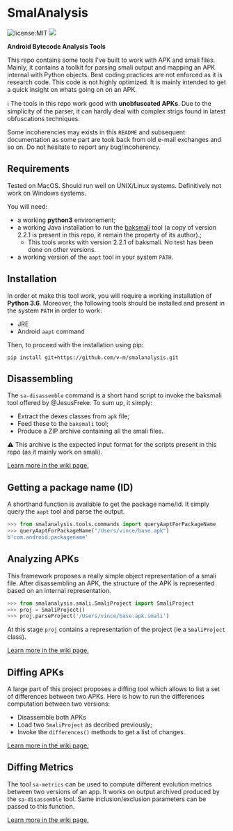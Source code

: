 # SmalAnalysis

![license:MIT](https://img.shields.io/github/license/v-m/smalanalysis.svg)
![](https://img.shields.io/github/languages/top/v-m/smalanalysis.svg)

**Android Bytecode Analysis Tools**

This repo contains some tools I've built to work with APK and smali files. Mainly, it contains a toolkit for parsing smali output and mapping an APK internal with Python objects.
Best coding practices are not enforced as it is research code.
This code is not highly optimized. It is mainly intended to get a quick insight on whats going on on an APK. 

ℹ️ The tools in this repo work good with **unobfuscated APKs**.
Due to the simplicity of the parser, it can hardly deal with
complex strigs found in latest obfuscations techniques.


Some incoherencies may exists in this `README` and subsequent documentation as some part are took back from old e-mail exchanges and so on. Do not hesitate to report any bug/incoherency.

## Requirements

Tested on MacOS. Should run well on UNIX/Linux systems. Definitively not work on Windows systems.

You will need:

- a working **python3** environement;
- a working Java installation to run the [baksmali](https://github.com/JesusFreke/smali) tool (a copy of version 2.2.1 is present in this repo, it remain the property of its author).;
  - This tools works with version 2.2.1 of baksmali. No test has been done on other versions.
- a working version of the `aapt` tool in your system `PATH`.

## Installation

In order ot make this tool work, you will require a working installation of **Python 3.6**.
Moreover, the following tools should be installed and present in the system `PATH` in order to work:

- JRE
- Android `aapt` command

Then, to proceed with the installation using pip:

```
pip install git+https://github.com/v-m/smalanalysis.git
```

## Disassembling

The `sa-disassemble` command is a short hand script to invoke the
baksmali tool offered by @JesusFreke. To sum up, it simply:

- Extract the dexes classes from `apk` file;
- Feed these to the `baksmali` tool;
- Produce a ZIP archive containing all the smali files.

⚠️ This archive is the expected input format for the scripts present in this repo (as it mainly work on smali).

[Learn more in the wiki page.](../../wiki/Disassembling)

## Getting a package name (ID)

A shorthand function is available to get the package name/id.
It simply query the `aapt` tool and parse the output.

```python
>>> from smalanalysis.tools.commands import queryAaptForPackageName
>>> queryAaptForPackageName("/Users/vince/base.apk")
b'com.android.packagename'
```

## Analyzing APKs

This framework proposes a really simple object representation of a smali file.
After disassembling an APK, the structure of the APK is represented based on an internal representation.

```python
>>> from smalanalysis.smali.SmaliProject import SmaliProject
>>> proj = SmaliProject()
>>> proj.parseProject('/Users/vince/base.apk.smali')
```

At this stage `proj` contains a representation of the project (ie a `SmaliProject` class).

[Learn more in the wiki page.](../../wiki/Analyzing)

## Diffing APKs

A large part of this project proposes a diffing tool which allows to list a set of differences between
two APKs. Here is how to run the differences computation between two versions:

- Disassemble both APKs
- Load two `SmaliProject` as decribed previously;
- Invoke the `differences()` methods to get a list of changes.

[Learn more in the wiki page.](../../wiki/Analyzing-APKs)

## Diffing Metrics

The tool `sa-metrics` can be used to compute different evolution metrics between two versions of an app.
It works on output archived produced by the `sa-disassemble` tool.
Same inclusion/exclusion parameters can be passed to this function.

[Learn more in the wiki page.](../../wiki/Diffing-Metrics)